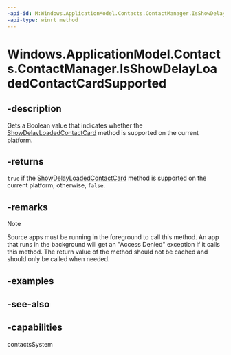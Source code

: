 ```yaml
---
-api-id: M:Windows.ApplicationModel.Contacts.ContactManager.IsShowDelayLoadedContactCardSupported
-api-type: winrt method
---
```


<!-- Method syntax
public bool IsShowDelayLoadedContactCardSupported()
-->

# Windows.ApplicationModel.Contacts.ContactManager.IsShowDelayLoadedContactCardSupported

## -description
Gets a Boolean value that indicates whether the [ShowDelayLoadedContactCard](/uwp/api/windows.applicationmodel.contacts.contactmanager.showdelayloadedcontactcard) method is supported on the current platform.

## -returns
`true` if the [ShowDelayLoadedContactCard](/uwp/api/windows.applicationmodel.contacts.contactmanager.showdelayloadedcontactcard) method is supported on the current platform; otherwise, `false`.

## -remarks
> [!NOTE]
> Source apps must be running in the foreground to call this method. An app that runs in the background will get an "Access Denied" exception if it calls this method. The return value of the method should not be cached and should only be called when needed.

## -examples

## -see-also

## -capabilities
contactsSystem

